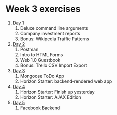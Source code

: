 # Week 3 exercises

1. [Day 1](day1/README.md)
    1. Deluxe command line arguments
    1. Company investment reports
    1. Bonus: Wikipedia Traffic Patterns
1. [Day 2](day2/README.md)
    1. Postman
    1. Intro to HTML Forms
    1. Web 1.0 Guestbook
    1. Bonus: Trello CSV Import Export
1. [Day 3](day3/README.md)
    1. Mongoose ToDo App
    1. Horizon Starter: backend-rendered web app
1. [Day 4](day4/README.md)
    1. Horizon Starter: Finish up yesterday
    1. Horizon Starter: AJAX Edition
1. [Day 5](day5/README.md)
    1. Facebook Backend
